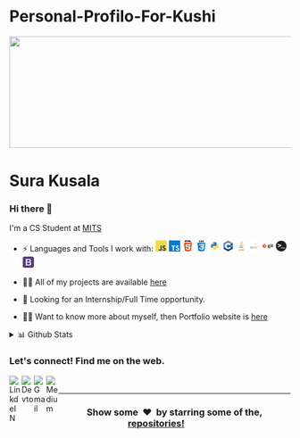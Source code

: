 # Personal-Profilo-For-Kushi
<img src="https://www.teepublic.com/sticker/18015191-eat-sleep-work-repeat-design-dispatchers" width="900" height="200">

# Sura Kusala

### Hi there 👋
I'm a CS Student at [MITS](https://www.mits.ac.in/) 


- ⚡️ Languages and Tools I work with:
     <code><img height="20" src="https://raw.githubusercontent.com/github/explore/80688e429a7d4ef2fca1e82350fe8e3517d3494d/topics/javascript/javascript.png"></code>
     <code><img height="20" src="https://raw.githubusercontent.com/github/explore/80688e429a7d4ef2fca1e82350fe8e3517d3494d/topics/typescript/typescript.png"></code>
     <code><img height="20" src="https://raw.githubusercontent.com/github/explore/80688e429a7d4ef2fca1e82350fe8e3517d3494d/topics/html/html.png"></code>
     <code><img height="20" src="https://raw.githubusercontent.com/github/explore/80688e429a7d4ef2fca1e82350fe8e3517d3494d/topics/css/css.png"></code>
     <code><img height="20" src="https://raw.githubusercontent.com/github/explore/80688e429a7d4ef2fca1e82350fe8e3517d3494d/topics/python/python.png"></code>
     <code><img height="20" src="https://raw.githubusercontent.com/github/explore/80688e429a7d4ef2fca1e82350fe8e3517d3494d/topics/cpp/cpp.png"></code>
     <code><img height="20" src="https://raw.githubusercontent.com/github/explore/80688e429a7d4ef2fca1e82350fe8e3517d3494d/topics/java/java.png"></code>
     <code><img height="20" src="https://raw.githubusercontent.com/github/explore/80688e429a7d4ef2fca1e82350fe8e3517d3494d/topics/mysql/mysql.png"></code>
     <code><img height="20" src="https://raw.githubusercontent.com/github/explore/80688e429a7d4ef2fca1e82350fe8e3517d3494d/topics/git/git.png"></code>
     <code><img height="20" src="https://raw.githubusercontent.com/github/explore/80688e429a7d4ef2fca1e82350fe8e3517d3494d/topics/terminal/terminal.png"></code>
     <code><img height="20" src="https://raw.githubusercontent.com/github/explore/80688e429a7d4ef2fca1e82350fe8e3517d3494d/topics/bootstrap/bootstrap.png"></code>

- 👩‍💻 All of my projects are available  [here](https://github.com/KUSALA-sura?tab=repositories)
- 👯 Looking for an Internship/Full Time opportunity.
- 👩‍💻 Want to know more about myself, then Portfolio website is [here](https://github.com/KUSALA-sura/Personal-Profilo-For-Kushi)

<details>
<summary>📊 Github Stats</summary>

<p align="center"> <img src="https://github-readme-stats.vercel.app/api?username=KUSALA-sura&show_icons=true&theme=gotham" alt="Ushasri Mavuri | Stats" />


<summary>📊 Most Used Languages</summary>



</details>


### Let's connect! Find me on the web. 

<!--
[<img height="30" src = "https://img.shields.io/badge/gmail-c14438?&style=for-the-badge&logo=gmail&logoColor=white">][gmail] 
[<img height="30" src="https://img.shields.io/badge/linkedin-blue.svg?&style=for-the-badge&logo=linkedin&logoColor=white" />][LinkedIn]
[<img height="30" src="https://img.shields.io/badge/-Medium-000000.svg?&style=for-the-badge&logo=Medium&logoColor=white" />][Medium]
-->
<a target="_blank" href="https://www.linkedin.com/in/kushala-sura-38b3a71a4/">
  <img align="left" alt="LinkdeIN" width="22px" src="https://cdn.jsdelivr.net/npm/simple-icons@v3/icons/linkedin.svg" />
</a>
<a target="_blank" href="https://www.hackerrank.com/kushalasura0438">
  <img align="left" alt="Devto" width="22px" src="https://cdn.jsdelivr.net/npm/simple-icons@v3/icons/dev-dot-to.svg" />
</a>
<a target="_blank" href="mailto:kushalsura0438@gmail.com">
  <img align="left" alt="Gmail" width="22px" src="https://cdn.jsdelivr.net/npm/simple-icons@v3/icons/gmail.svg" />
</a>
<a target="_blank" href="19695a0514@mits.ac.in">
  <img align="left" alt="Medium" width="22px" src="https://cdn.jsdelivr.net/npm/simple-icons@3.12.3/icons/medium.svg" />
</a>
<br />
<hr />
<h3 align="center">Show some &nbsp;❤️&nbsp; by starring some of the, <a href="https://github.com/KUSALA-sura?tab=repositories">repositories! </a></h3> 
<!--
[gmail]: https://gmail.com
[linkedin]: https://www.linkedin.com/in/kushala-sura-38b3a71a4/
[Medium]: https://www.hackerrank.com/kushalasura0438
-->



<!--
### Hi there 👋
**KUSALA_sura/Personal-Profilo-For-Kushi** is a ✨ _special_ ✨ repository because its `README.md` (this file) appears on your GitHub profile.

Here are some ideas to get you started:

- 🔭 I’m currently working on ...
- 🌱 I’m currently learning ...
- 👯 I’m looking to collaborate on ...
- 🤔 I’m looking for help with ...
- 💬 Ask me about ...
- 📫 How to reach me: ...
- 😄 Pronouns: ...
- ⚡ Fun fact: ...
-->
